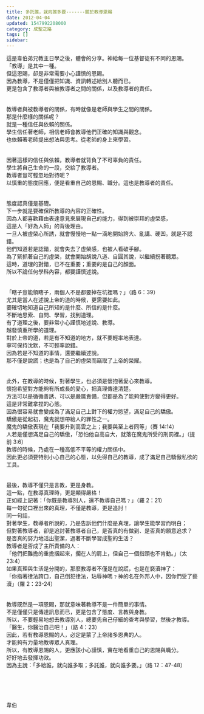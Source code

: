 ```yaml
---
title: 多託誰，就向誰多要-------關於教導恩賜
date: 2012-04-04
updated: 1547992208000
category: 成聖之路
tags: []
sidebar: 
---
```


<p>這是韋伯弟兄教主日學之後，體會的分享。<!--more-->神給每一位基督徒有不同的恩賜。<br/>「教導」是其中一種。<br/>但這恩賜，卻是非常需要小心謹慎的恩賜。<br/>因為教導，不是僅僅把知識、資訊轉述給別人聽而已。<br/>更是包含了教導者與被教導者之間的關係，以及教導者的責任。<br/><br/> <br/>教導者與被教導者的關係，有時就像是老師與學生之間的關係。<br/>那是什麼樣的關係呢？<br/>就是一種信任與依賴的關係。<br/>學生信任著老師，相信老師會教導他們正確的知識與觀念。<br/>也依賴著老師提出想法與思考。從老師的身上來學習。<br/> <br/><br/>因著這樣的信任與依賴，教導者就背負了不可辜負的責任。<br/>學生將自己生命的一段，交給了教導者。<br/>教導者豈可輕忽地對待呢？<br/>以慎重的態度回應，便是看重自己的恩賜、職分。這也是教導者的責任。<br/> <br/><br/>態度認真僅是基礎。<br/>下一步就是要確保所教導的內容的正確性。<br/>因為人都喜歡藉由表達意見來展現自己的能力，得到被崇拜的虛榮感，<br/>這是人「好為人師」的背後理由。<br/>一旦人被虛榮心所誘，就會慢慢地一點一滴地開始誇大、亂講、硬凹。就是不認錯。<br/>他們知道若是認錯，就會失去了虛榮感，也被人看破手腳。<br/>為了緊抓著自己的虛榮，就會開始胡說八道、自圓其說，以繼續拐著聽眾。<br/>這時，道理的對錯，已不在重要；重要的是自己的顏面。<br/>所以不論任何學科內容，都要謹慎述說。<br/> <br/><br/>「瞎子豈能領瞎子，兩個人不是都要掉在坑裡嗎﹖」（路 6：39）<br/>尤其是當人在述說上帝的道的時候，更需要如此。<br/>要確切地知道自己所知的是什麼、所信的是什麼。<br/>不斷地思索、自問、學習，找到道理。<br/>有了道理之後，要非常小心謹慎地述說、教導。<br/>越發慎重所學的道理。<br/>對於上帝的道，若是有不知道的地方，就不要輕率地表達。<br/>寧可保持沈默，不可輕率說錯。<br/>因為若是不知道的事情，還要繼續述說。<br/>那不僅是說謊；也是為了自己的虛榮而竊取了上帝的榮耀。<br/> <br/><br/>此外，在教導的時候，對著學生，也必須是懷抱著愛心來教導。<br/>懷抱希望對方能夠有所成長的愛心，把真理傳達清楚。<br/>方法可以是循循善誘、可以是嚴厲責備，但都是為了能夠使對方變得更好。<br/>這是非常難拿捏的心態。<br/>因為很容易就會變成為了滿足自己上對下的權力慾望，滿足自己的驕傲。<br/>驕傲是從起初，魔鬼就想帶給人的罪性之一。<br/>魔鬼的驕傲表現在「我要升到高雲之上；我要與至上者同等」（賽 14:14）<br/>人若是僅想滿足自己的驕傲，「恐怕他自高自大，就落在魔鬼所受的刑罰裡。」（提前 3:6）<br/>教導的時候，乃處在一種高低不平等的權力關係中。<br/>因此更必須要特別小心自己的心態，以免得自己的教導，成了滿足自己驕傲私欲的工具。<br/> <br/><br/>最後，教導不僅只是言教，更是身教。<br/>這一點，在教導真理時，更是顯得嚴格！<br/>正如經上記著：「你既是教導別人，還不教導自己嗎﹖」（羅 2：21）<br/>每一句從口裡出來的真理，不僅是教導，更是追討！<br/>同一句話，<br/>對著學生，教導者所說的，乃是告訴他們什麼是真理，讓學生能學習而明白；<br/>但對著教導者，卻是追討著教導者自己，是否真的有做到、是否真的願意追求？<br/>是否真的努力地活出聖潔，過著不斷學習成聖的生活？<br/>教導者是否成了主所責備的人：<br/>「他們把難擔的重擔捆起來，擱在人的肩上，但自己一個指頭也不肯動。」（太 23:4）<br/>如果真理與生活是分開的，那麼教導者不僅是在說謊，也是在褻瀆神了：<br/>「你指著律法誇口，自己倒犯律法，玷辱神嗎﹖神的名在外邦人中，因你們受了褻瀆」（羅 2：23-24）<br/> <br/><br/>教導既然是一項恩賜，那就意味著教導不是一件簡單的事情。<br/>不是僅僅只是傳達訊息而已，更是包含了態度、言教與身教。<br/>所以，不要輕易地想去教導別人，總要先自己仔細的查考與學習，然後才教導。<br/>「醫生，你醫治自己吧！」（路 4：23）<br/>因此，若有教導恩賜的人，必定是蒙了上帝諸多恩典的人。<br/>才能夠有力量地教導眾人真理。<br/>所以，有教導恩賜的人，更應該小心謹慎，實在地看重自己的恩賜與職分。<br/>好好地去發揮功效。<br/>因為主說：「多給誰，就向誰多取；多託誰，就向誰多要。」（路 12：47-48）<br/><br/><br/><br/><br/><br/>韋伯<br/><br/><br/><br/><br/><br/><br/><br/></p>